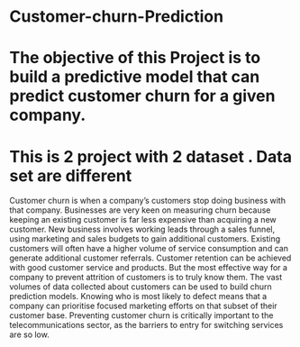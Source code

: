 # Customer-churn-Prediction
# The objective of this Project is to build a predictive model that can predict customer churn for a given company. 
# This is 2 project with 2 dataset . Data set are different 
Customer churn is when a company’s customers stop doing business with that company. Businesses are very keen on measuring churn because keeping an existing customer is far less expensive than acquiring a new customer. New business involves working leads through a sales funnel, using marketing and sales budgets to gain additional customers. Existing customers will often have a higher volume of service consumption and can generate additional customer referrals.
Customer retention can be achieved with good customer service and products. But the most effective way for a company to prevent attrition of customers is to truly know them. The vast volumes of data collected about customers can be used to build churn prediction models. Knowing who is most likely to defect means that a company can prioritise focused marketing efforts on that subset of their customer base.
Preventing customer churn is critically important to the telecommunications sector, as the barriers to entry for switching services are so low.
